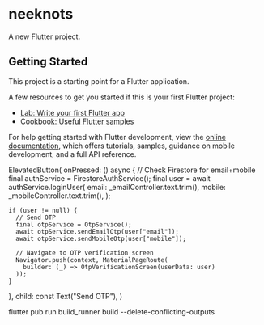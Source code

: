 # neeknots

A new Flutter project.

## Getting Started

This project is a starting point for a Flutter application.

A few resources to get you started if this is your first Flutter project:

- [Lab: Write your first Flutter app](https://docs.flutter.dev/get-started/codelab)
- [Cookbook: Useful Flutter samples](https://docs.flutter.dev/cookbook)

For help getting started with Flutter development, view the
[online documentation](https://docs.flutter.dev/), which offers tutorials,
samples, guidance on mobile development, and a full API reference.



ElevatedButton(
onPressed: () async {
// Check Firestore for email+mobile
final authService = FirestoreAuthService();
final user = await authService.loginUser(
email: _emailController.text.trim(),
mobile: _mobileController.text.trim(),
);

    if (user != null) {
      // Send OTP
      final otpService = OtpService();
      await otpService.sendEmailOtp(user["email"]);
      await otpService.sendMobileOtp(user["mobile"]);

      // Navigate to OTP verification screen
      Navigator.push(context, MaterialPageRoute(
        builder: (_) => OtpVerificationScreen(userData: user)
      ));
    }
},
child: const Text("Send OTP"),
)


flutter pub run build_runner build --delete-conflicting-outputs
